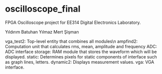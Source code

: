 # oscilloscope_final
FPGA Oscilloscope project for EE314 Digital Electronics Laboratory. 

Yıldırım Batuhan Yılmaz
Mert Şişman

vga_test2: Top-level entity that combines all modules\n
ampfind2: Computation unit that calculates rms, mean, amplitude and frequency
ADC: ADC interface
storage: RAM module that stores the waveform which will be displayed.
static: Determines pixels for static components of interface such as graph lines, letters.
dynamic2: Displays measurement values.
vga: VGA interface.
